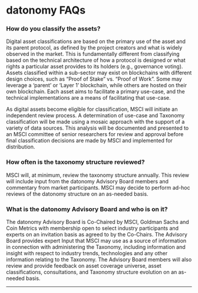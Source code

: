 # datonomy FAQs

### How do you classify the assets?

Digital asset classifications are based on the primary use of the asset and its parent protocol, as defined by the project creators and what is widely observed in the market.  This is fundamentally different from classifying based on the technical architecture of how a protocol is designed or what rights a particular asset provides to its holders (e.g., governance voting). Assets classified within a sub-sector may exist on blockchains with different design choices, such as “Proof of Stake” vs. “Proof of Work”. Some may leverage a ‘parent’ or ‘Layer 1’ blockchain, while others are hosted on their own blockchain. Each asset aims to facilitate a primary use-case, and the technical implementations are a means of facilitating that use-case.

As digital assets become eligible for classification, MSCI will initiate an independent review process. A determination of use-case and Taxonomy classification will be made using a mosaic approach with the support of a variety of data sources.  This analysis will be documented and presented to an MSCI committee of senior researchers for review and approval before final classification decisions are made by MSCI and implemented for distribution.

### How often is the taxonomy structure reviewed?

MSCI will, at minimum, review the taxonomy structure annually.  This review will include input from the datonomy Advisory Board members and commentary from market participants. MSCI may decide to perform ad-hoc reviews of the datonomy structure on an as-needed basis.

### What is the datonomy Advisory Board and who is on it?

The datonomy Advisory Board is Co-Chaired by MSCI, Goldman Sachs and Coin Metrics with membership open to select industry participants and experts on an invitation basis as agreed to by the Co-Chairs. The Advisory Board provides expert Input that MSCI may use as a source of information in connection with administering the Taxonomy, including information and insight with respect to industry trends, technologies and any other information relating to the Taxonomy. The Advisory Board members will also review and provide feedback on asset coverage universe, asset classifications, consultations, and Taxonomy structure evolution on an as-needed basis.



***

